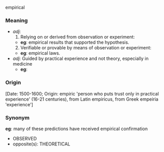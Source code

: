 empirical
### Meaning
+ _adj_: 
   1. Relying on or derived from observation or experiment:
    + __eg__:   empirical results that supported the hypothesis.
   2. Verifiable or provable by means of observation or experiment:
    + __eg__:   empirical laws.
+ _adj_: Guided by practical experience and not theory, especially in medicine
	+ __eg__: 

### Origin

[Date: 1500-1600; Origin: empiric 'person who puts trust only in practical experience' (16-21 centuries), from Latin empiricus, from Greek empeiria 'experience']

### Synonym

__eg__: many of these predictions have received empirical confirmation

+ OBSERVED
+ opposite(s): THEORETICAL


